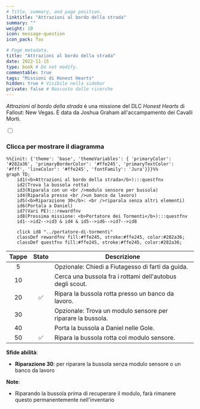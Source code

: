 ```yaml
---
# Title, summary, and page position.
linktitle: "Attrazioni al bordo della strada"
summary: ""
weight: 10
icon: message-question
icon_pack: fas

# Page metadata.
title: "Attrazioni al bordo della strada"
date: 2022-11-15
type: book # Do not modify.
commentable: true
tags: "Missioni di Honest Hearts"
hidden: true # Visibile nella sidebar
private: false # Nascosto dalle ricerche
---
```


<div class="fnv">


*Attrazioni al bordo della strada* è una missione del DLC *Honest Hearts* di Fallout: New Vegas. È data da Joshua Graham all'accampamento dei Cavalli Morti.


<section class="chart-collapse">
<input type="checkbox" name="collapse2" id="handle2">
<h3 class="handle">
<label for="handle2">Clicca per mostrare il diagramma</label>
</h3>
<div class="content">

```mermaid
%%{init: {'theme': 'base', 'themeVariables': { 'primaryColor': '#282a36', 'primaryBorderColor': '#ffe245', 'primaryTextColor': '#fff', 'lineColor': '#ffe245', 'fontFamily': 'Jura'}}}%%
graph TD;
    id1(<b>Attrazioni al bordo della strada</b>):::questfnv
    id2(Trova la bussola rotta)
    id3(Riparala con un <br />modulo sensore per bussola)
    id4(Riparala presso <br />un banco da lavoro)
    id5(<b>Riparazione 30</b>: <br />riparala senza altri elementi)
    id6(Portala a Daniel)
    id7(Vari PE):::rewardfnv
    id8(Prossima missione: <b>Portatore dei Tormenti</b>):::questfnv
    id1-->id2-->id3 & id4 & id5-->id6-->id7-->id8
    
    click id8 "../portatore-di-tormenti"
    classDef rewardfnv fill:#ffe245, stroke:#ffe245, color:#282a36;
    classDef questfnv fill:#ffe245, stroke:#ffe245, color:#282a36;
```

</div>
</section>

| Tappe |       Stato        | Descrizione |
|:-----:|:------------------:| ----------- |
|                           5                           |            | Opzionale: Chiedi a Fiutagesso di farti da guida.                                                                                                                           |
|                           10                          |            | Cerca una bussola fra i rottami dell'autobus degli scout.                                                                                                                   |
|                           20                          | :white_check_mark: | Ripara la bussola rotta presso un banco da lavoro.                                                                                                                          |
|                           30                          |            | Opzionale: Trova un modulo sensore per riparare la bussola.                                                                                                                 |
|                           40                          |            | Porta la bussola a Daniel nelle Gole.                                                                                                                                       |
|                           50                          | :white_check_mark: | Ripara la bussola rotta col modulo sensore.                                                                                                                                 |



**Sfide abilità**:
- **Riparazione 30**: per riparare la bussola senza modulo sensore o un banco da lavoro



**Note**:
- Riparando la bussola prima di recuperare il modulo, farà rimanere questo permanentemente nell'inventario


</div>


